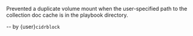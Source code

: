 Prevented a duplicate volume mount when the user-specified path to the collection doc cache
is in the playbook directory. 

-- by {user}`cidrblock`
